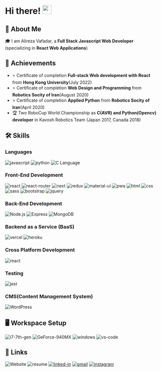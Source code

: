 # Hi there! <img src="https://media.giphy.com/media/hvRJCLFzcasrR4ia7z/giphy.gif" width="29px" height="29px">

## 🚀 About Me

🎓 I am Alireza Vafadar, a **Full Stack Javascript Web Developer** (specializing in **React Web Applications**)

## 🏅 Achievements

-   ⭐ Certificate of completion **Full-stack Web development with React** from **Hong Kong University**(July 2022)
-   ⭐ Certificate of completion **Web Design and Programming** from **Robotics Socity of Iran**(August 2020)
-   ⭐ Certificate of completion **Applied Python** from **Robotics Socity of Iran**(April 2020) 
-   🏆 Two RoboCup World Championship as **C(AVR) and Python(Opencv) developer** in Kavosh Robotics Team (Japan 2017, Canada 2018) 

## 🛠️ Skills

### Languages
![javascript](https://img.shields.io/badge/JavaScript-323330?style=for-the-badge&logo=javascript&logoColor=F7DF1E)
![python](https://img.shields.io/badge/Python-3776AB?style=for-the-badge&logo=python&logoColor=white)
![C Language](https://img.shields.io/badge/C-3776AB?style=for-the-badge&logo=C&logoColor=White)

### Front-End Development

![react](https://img.shields.io/badge/React-20232A?style=for-the-badge&logo=react&logoColor=61DAFB)
![react-router](https://img.shields.io/badge/React_Router-CA4245?style=for-the-badge&logo=react-router&logoColor=white)
![next](https://img.shields.io/badge/Next-000000?style=for-the-badge&logo=nextdotjs&logoColor=FFFFFF)
![redux](https://img.shields.io/badge/Redux-593D88?style=for-the-badge&logo=redux&logoColor=white)
![material-ui](https://img.shields.io/badge/Material_UI-0081CB?style=for-the-badge&logo=mui&logoColor=white)
![pwa](https://img.shields.io/badge/Progressive_Web_App-4285F4?style=for-the-badge&logo=googlechrome&logoColor=white)
![html](https://img.shields.io/badge/HTML5-E34F26?style=for-the-badge&logo=html5&logoColor=white)
![css](https://img.shields.io/badge/CSS3-1572B6?style=for-the-badge&logo=css3&logoColor=white)
![sass](https://img.shields.io/badge/SASS-CC6699?style=for-the-badge&logo=sass&logoColor=white)
![bootstrap](https://img.shields.io/badge/Bootstrap-563D7C?style=for-the-badge&logo=bootstrap&logoColor=white)
![jquery](https://img.shields.io/badge/jQuery-0769AD?style=for-the-badge&logo=jquery&logoColor=white)

### Back-End Development
![Node.js](https://img.shields.io/badge/Node.js-20232A?style=for-the-badge&logo=Node.js&logoColor=green)
![Express](https://img.shields.io/badge/Express-0769AD?style=for-the-badge&logo=Express&logoColor=white)
![MongoDB](https://img.shields.io/badge/MongoDB-000000?style=for-the-badge&logo=MongoDB&logoColor=green)

### Backend as a Service (BaaS)

![vercel](https://img.shields.io/badge/Vercel-000000?style=for-the-badge&logo=Vercel&logoColor=white)
![heroku](https://img.shields.io/badge/Heroku-430098?style=for-the-badge&logo=heroku&logoColor=white)

### Cross Platform Development

![react](https://img.shields.io/badge/React-native-28B6F6?style=for-the-badge&logo=react&logoColor=white)

### Testing

![jest](https://img.shields.io/badge/Jest-C21325?style=for-the-badge&logo=jest&logoColor=white)

### CMS(Content Management System)
![WordPress](https://img.shields.io/badge/WordPress-3776AB?style=for-the-badge&logo=WordPress&logoColor=white)

## 🖥️ Workspace Setup

![i7-7th-gen](https://img.shields.io/badge/Intel-Core_i7_7th-0071C5?style=for-the-badge&logo=intel&logoColor=white)
![GeForce-940MX](https://img.shields.io/badge/NVIDIA-GeForce940MX-76B900?style=for-the-badge&logo=nvidia&logoColor=white)
![windows](https://img.shields.io/badge/Windows_10-0078D6?style=for-the-badge&logo=windows&logoColor=white)
![vs-code](https://img.shields.io/badge/VS_Code-007ACC?style=for-the-badge&logo=Visual-Studio-Code&logoColor=white)

## 🔗 Links

![Website](https://img.shields.io/badge/website-5340ff?style=for-the-badge&logo=Google-chrome&logoColor=white)
![resume](https://img.shields.io/badge/Resume-4285F4?style=for-the-badge&logo=read-the-docs&logoColor=white)
[![linked-in](https://img.shields.io/badge/Linked_In-0077B5?style=for-the-badge&logo=LinkedIn&logoColor=white)](https://www.linkedin.com/in/alirezavafadar/)
[![gmail](https://img.shields.io/badge/Gmail-D14836?style=for-the-badge&logo=Gmail&logoColor=white)](mailto:https://github.com)
[![instagram](https://img.shields.io/badge/Instagram-E4405F?style=for-the-badge&logo=instagram&logoColor=white)](https://www.instagram.com/loyalireza/)
